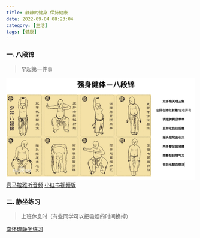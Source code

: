 ```yaml
---
title: 静静的健身-保持健康
date: 2022-09-04 08:23:04
category: [生活]
tags: [健康]
---
```

### 一. 八段锦
> 早起第一件事

![img.png](../images/life/img.png)
[喜马拉雅听音频](http://xima.tv/1_tFxuEZ?_sonic=0)
[小红书视频版](http://xhslink.com/O80vnj)

### 二. 静坐练习

> 上班休息时（有些同学可以把吸烟的时间换掉）

[南怀瑾静坐练习](http://xhslink.com/N1Kvnj)
